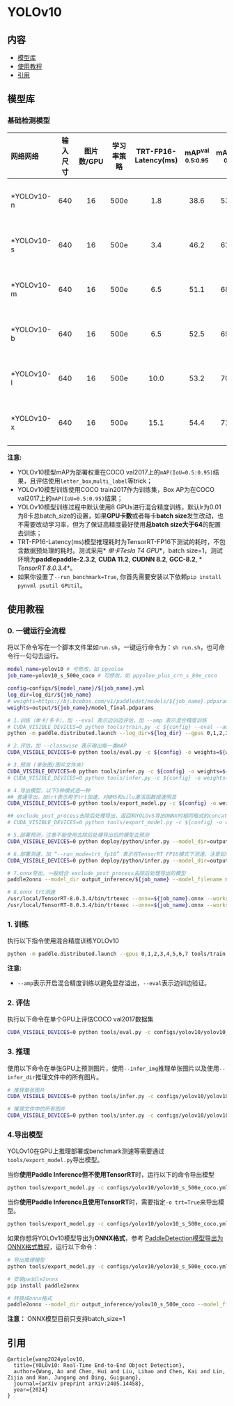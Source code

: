 # YOLOv10

## 内容

- [模型库](#模型库)
- [使用教程](#使用教程)
- [引用](#引用)

## 模型库

### 基础检测模型

| 网络网络       | 输入尺寸 | 图片数/GPU | 学习率策略 | TRT-FP16-Latency(ms) | mAP<sup>val<br>0.5:0.95 | mAP<sup>val<br>0.5 | Params(M) | FLOPs(G) |                                                   下载链接                                                   |               配置文件                |
|:-----------|:----:|:-------:|:-----:|:--------------------:|:-----------------------:|:------------------:|:---------:|:--------:|:--------------------------------------------------------------------------------------------------------:|:---------------------------------:|
| *YOLOv10-n | 640  |   16    | 500e  |         1.8          |          38.6           |        53.9        |    2.3    |   6.7    | [下载链接](https://github.com/MINGtoMING/yolov10_tmp/releases/download/YOLOv10/yolov10_n_500e_coco.pdparams) | [配置文件](./yolov10_n_500e_coco.yml) |
| *YOLOv10-s | 640  |   16    | 500e  |         3.4          |          46.2           |        63.0        |    7.2    |   21.6   | [下载链接](https://github.com/MINGtoMING/yolov10_tmp/releases/download/YOLOv10/yolov10_s_500e_coco.pdparams) | [配置文件](./yolov10_s_500e_coco.yml) |
| *YOLOv10-m | 640  |   16    | 500e  |         6.5          |          51.1           |        68.2        |   15.4    |   59.1   | [下载链接](https://github.com/MINGtoMING/yolov10_tmp/releases/download/YOLOv10/yolov10_m_500e_coco.pdparams) | [配置文件](./yolov10_m_500e_coco.yml) |
| *YOLOv10-b | 640  |   16    | 500e  |         6.5          |          52.5           |        69.6        |   19.1    |   92.0   | [下载链接](https://github.com/MINGtoMING/yolov10_tmp/releases/download/YOLOv10/yolov10_b_500e_coco.pdparams) | [配置文件](./yolov10_b_500e_coco.yml) |
| *YOLOv10-l | 640  |   16    | 500e  |         10.0         |          53.2           |        70.2        |   24.4    |  120.3   | [下载链接](https://github.com/MINGtoMING/yolov10_tmp/releases/download/YOLOv10/yolov10_l_500e_coco.pdparams) | [配置文件](./yolov10_l_500e_coco.yml) |
| *YOLOv10-x | 640  |   16    | 500e  |         15.1         |          54.4           |        71.3        |   29.5    |  160.4   | [下载链接](https://github.com/MINGtoMING/yolov10_tmp/releases/download/YOLOv10/yolov10_x_500e_coco.pdparams) | [配置文件](./yolov10_x_500e_coco.yml) |

**注意:**

- YOLOv10模型mAP为部署权重在COCO val2017上的`mAP(IoU=0.5:0.95)`结果，且评估使用`letter_box`,`multi_label`等trick；
- YOLOv10模型训练使用COCO train2017作为训练集，Box AP为在COCO val2017上的`mAP(IoU=0.5:0.95)`结果；
- YOLOv10模型训练过程中默认使用8 GPUs进行混合精度训练，默认lr为0.01为8卡总batch_size的设置，如果**GPU卡数**或者每卡**batch
  size**发生改动，也不需要改动学习率，但为了保证高精度最好使用**总batch size大于64**的配置去训练；
- TRT-FP16-Latency(ms)模型推理耗时为TensorRT-FP16下测试的耗时，不包含数据预处理的耗时。测试采用*
  *单卡Tesla T4 GPU**，batch size=1，测试环境为**paddlepaddle-2.3.2**, **CUDA 11.2**, **CUDNN 8.2**, **GCC-8.2**, *
  *TensorRT 8.0.3.4**。
- 如果你设置了`--run_benchmark=True`, 你首先需要安装以下依赖`pip install pynvml psutil GPUtil`。

## 使用教程

### 0. **一键运行全流程**

将以下命令写在一个脚本文件里如```run.sh```，一键运行命令为：```sh run.sh```，也可命令行一句句去运行。

```bash
model_name=yolov10 # 可修改，如 ppyoloe
job_name=yolov10_s_500e_coco # 可修改，如 ppyoloe_plus_crn_s_80e_coco

config=configs/${model_name}/${job_name}.yml
log_dir=log_dir/${job_name}
# weights=https://bj.bcebos.com/v1/paddledet/models/${job_name}.pdparams
weights=output/${job_name}/model_final.pdparams

# 1.训练（单卡/多卡），加 --eval 表示边训边评估，加 --amp 表示混合精度训练
# CUDA_VISIBLE_DEVICES=0 python tools/train.py -c ${config} --eval --amp
python -m paddle.distributed.launch --log_dir=${log_dir} --gpus 0,1,2,3,4,5,6,7 tools/train.py -c ${config} --eval --amp

# 2.评估，加 --classwise 表示输出每一类mAP
CUDA_VISIBLE_DEVICES=0 python tools/eval.py -c ${config} -o weights=${weights} --classwise

# 3.预测 (单张图/图片文件夹）
CUDA_VISIBLE_DEVICES=0 python tools/infer.py -c ${config} -o weights=${weights} --infer_img=demo/000000014439_640x640.jpg --draw_threshold=0.5
# CUDA_VISIBLE_DEVICES=0 python tools/infer.py -c ${config} -o weights=${weights} --infer_dir=demo/ --draw_threshold=0.5

# 4.导出模型，以下3种模式选一种
## 普通导出，加trt表示用于trt加速，对NMS和silu激活函数提速明显
CUDA_VISIBLE_DEVICES=0 python tools/export_model.py -c ${config} -o weights=${weights} # trt=True

## exclude_post_process去除后处理导出，返回和YOLOv5导出ONNX时相同格式的concat后的1个Tensor，是未缩放回原图的坐标+分类置信度
# CUDA_VISIBLE_DEVICES=0 python tools/export_model.py -c ${config} -o weights=${weights} exclude_post_process=True # trt=True

# 5.部署预测，注意不能使用去除后处理导出后的模型去预测
CUDA_VISIBLE_DEVICES=0 python deploy/python/infer.py --model_dir=output_inference/${job_name} --image_file=demo/000000014439_640x640.jpg --device=GPU

# 6.部署测速，加 “--run_mode=trt_fp16” 表示在TensorRT FP16模式下测速，注意如需用到 trt_fp16 则必须为加 trt=True 导出的模型
CUDA_VISIBLE_DEVICES=0 python deploy/python/infer.py --model_dir=output_inference/${job_name} --image_file=demo/000000014439_640x640.jpg --device=GPU --run_benchmark=True # --run_mode=trt_fp16

# 7.onnx导出，一般结合 exclude_post_process去除后处理导出的模型
paddle2onnx --model_dir output_inference/${job_name} --model_filename model.pdmodel --params_filename model.pdiparams --opset_version 12 --save_file ${job_name}.onnx

# 8.onnx trt测速
/usr/local/TensorRT-8.0.3.4/bin/trtexec --onnx=${job_name}.onnx --workspace=4096 --avgRuns=10 --shapes=input:1x3x640x640 --fp16
/usr/local/TensorRT-8.0.3.4/bin/trtexec --onnx=${job_name}.onnx --workspace=4096 --avgRuns=10 --shapes=input:1x3x640x640 --fp32
```

### 1. 训练

执行以下指令使用混合精度训练YOLOv10

```bash
python -m paddle.distributed.launch --gpus 0,1,2,3,4,5,6,7 tools/train.py -c configs/yolov10/yolov10_s_500e_coco.yml --amp --eval
```

**注意:**

- `--amp`表示开启混合精度训练以避免显存溢出，`--eval`表示边训边验证。

### 2. 评估

执行以下命令在单个GPU上评估COCO val2017数据集

```bash
CUDA_VISIBLE_DEVICES=0 python tools/eval.py -c configs/yolov10/yolov10_s_500e_coco.yml -o weights=https://paddledet.bj.bcebos.com/models/yolov10_s_500e_coco.pdparams
```

### 3. 推理

使用以下命令在单张GPU上预测图片，使用`--infer_img`推理单张图片以及使用`--infer_dir`推理文件中的所有图片。

```bash
# 推理单张图片
CUDA_VISIBLE_DEVICES=0 python tools/infer.py -c configs/yolov10/yolov10_s_500e_coco.yml -o weights=https://paddledet.bj.bcebos.com/models/yolov10_s_500e_coco.pdparams --infer_img=demo/000000014439_640x640.jpg

# 推理文件中的所有图片
CUDA_VISIBLE_DEVICES=0 python tools/infer.py -c configs/yolov10/yolov10_s_500e_coco.yml -o weights=https://paddledet.bj.bcebos.com/models/yolov10_s_500e_coco.pdparams --infer_dir=demo
```

### 4.导出模型

YOLOv10在GPU上推理部署或benchmark测速等需要通过`tools/export_model.py`导出模型。

当你**使用Paddle Inference但不使用TensorRT**时，运行以下的命令导出模型

```bash
python tools/export_model.py -c configs/yolov10/yolov10_s_500e_coco.yml -o weights=https://paddledet.bj.bcebos.com/models/yolov10_s_500e_coco.pdparams
```

当你**使用Paddle Inference且使用TensorRT**时，需要指定`-o trt=True`来导出模型。

```bash
python tools/export_model.py -c configs/yolov10/yolov10_s_500e_coco.yml -o weights=https://paddledet.bj.bcebos.com/models/yolov10_s_500e_coco.pdparams trt=True
```

如果你想将YOLOv10模型导出为**ONNX格式**，参考
[PaddleDetection模型导出为ONNX格式教程](../../deploy/EXPORT_ONNX_MODEL.md)，运行以下命令：

```bash
# 导出推理模型
python tools/export_model.py -c configs/yolov10/yolov10_s_500e_coco.yml --output_dir=output_inference -o weights=https://paddledet.bj.bcebos.com/models/yolov10_s_500e_coco.pdparams

# 安装paddle2onnx
pip install paddle2onnx

# 转换成onnx格式
paddle2onnx --model_dir output_inference/yolov10_s_500e_coco --model_filename model.pdmodel --params_filename model.pdiparams --opset_version 11 --save_file yolov10_s_500e_coco.onnx
```

**注意：** ONNX模型目前只支持batch_size=1

## 引用

```
@article{wang2024yolov10,
  title={YOLOv10: Real-Time End-to-End Object Detection},
  author={Wang, Ao and Chen, Hui and Liu, Lihao and Chen, Kai and Lin, Zijia and Han, Jungong and Ding, Guiguang},
  journal={arXiv preprint arXiv:2405.14458},
  year={2024}
}
```
